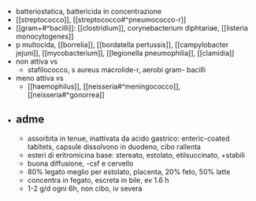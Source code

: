 - batteriostatica, battericida in concentrazione
- [[streptococco]], [[streptococco#^pneumococco-r]]
- [[gram+#^bacilli]]: [[clostridium]], corynebacterium diphtariae, [[listeria monocytogenes]]
- p multocida, [[borrelia]], [[bordatella pertussis]], [[campylobacter jejuni]], [[mycobacterium]], [[legionella pneumophilia]], [[clamidia]]
- non attiva vs
	- stafilococco, s aureus macrolide-r, aerobi gram- bacilli
- meno attiva vs
	- [[haemophilus]], [[neisseria#^meningococco]], [[neisseria#^gonorrea]]
- ## adme
	- assorbita in tenue, inattivata da acido gastrico: enteric-coated tabltets, capsule dissolvono in duodeno, cibo rallenta
	- esteri di eritromicina base: stereato, estolato, etilsuccinato, +stabili
	- buona diffusione, -csf e cervello
	- 80% legato meglio per estolato, placenta, 20% feto, 50% latte
	- concentra in fegato, escreta in bile, ev 1.6 h
	- 1-2 g/d ogni 6h, non cibo, iv severa